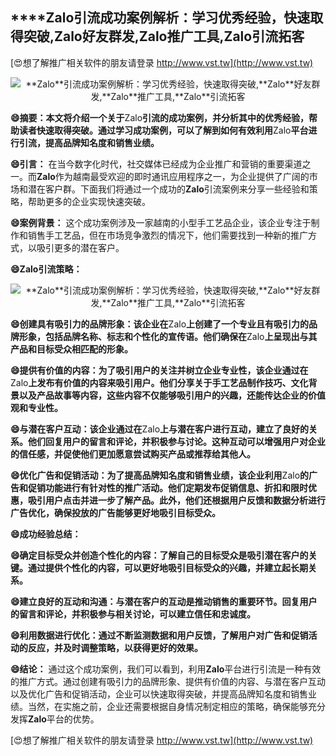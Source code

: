 ## ****Zalo**引流成功案例解析：学习优秀经验，快速取得突破,**Zalo**好友群发,**Zalo**推广工具,**Zalo**引流拓客**

[😍想了解推广相关软件的朋友请登录 http://www.vst.tw](http://www.vst.tw)

 <center><img src="https://vst.tw/MP4/tuiguang/png/7.png" alt="**Zalo**引流成功案例解析：学习优秀经验，快速取得突破,**Zalo**好友群发,**Zalo**推广工具,**Zalo**引流拓客"></center>

**😄摘要：本文将介绍一个关于**Zalo**引流的成功案例，并分析其中的优秀经验，帮助读者快速取得突破。通过学习成功案例，可以了解到如何有效利用**Zalo**平台进行引流，提高品牌知名度和销售业绩。**

**😄引言：**
在当今数字化时代，社交媒体已经成为企业推广和营销的重要渠道之一。而**Zalo**作为越南最受欢迎的即时通讯应用程序之一，为企业提供了广阔的市场和潜在客户群。下面我们将通过一个成功的**Zalo**引流案例来分享一些经验和策略，帮助更多的企业实现快速突破。

**😄案例背景：**
这个成功案例涉及一家越南的小型手工艺品企业，该企业专注于制作和销售手工艺品，但在市场竞争激烈的情况下，他们需要找到一种新的推广方式，以吸引更多的潜在客户。

**😄**Zalo**引流策略：**

 <center><img src="https://vst.tw/MP4/tuiguang/png/2.png" alt="**Zalo**引流成功案例解析：学习优秀经验，快速取得突破,**Zalo**好友群发,**Zalo**推广工具,**Zalo**引流拓客"></center>

**😄创建具有吸引力的品牌形象：该企业在**Zalo**上创建了一个专业且有吸引力的品牌形象，包括品牌名称、标志和个性化的宣传语。他们确保在**Zalo**上呈现出与其产品和目标受众相匹配的形象。**

**😄提供有价值的内容：为了吸引用户的关注并树立企业专业性，该企业通过在**Zalo**上发布有价值的内容来吸引用户。他们分享关于手工艺品制作技巧、文化背景以及产品故事等内容，这些内容不仅能够吸引用户的兴趣，还能传达企业的价值观和专业性。**

**😄与潜在客户互动：该企业通过在**Zalo**上与潜在客户进行互动，建立了良好的关系。他们回复用户的留言和评论，并积极参与讨论。这种互动可以增强用户对企业的信任感，并促使他们更加愿意尝试购买产品或推荐给其他人。**

**😄优化广告和促销活动：为了提高品牌知名度和销售业绩，该企业利用**Zalo**的广告和促销功能进行有针对性的推广活动。他们定期发布促销信息、折扣和限时优惠，吸引用户点击并进一步了解产品。此外，他们还根据用户反馈和数据分析进行广告优化，确保投放的广告能够更好地吸引目标受众。**

**😄成功经验总结：**

**😄确定目标受众并创造个性化的内容：了解自己的目标受众是吸引潜在客户的关键。通过提供个性化的内容，可以更好地吸引目标受众的兴趣，并建立起长期关系。**

**😄建立良好的互动和沟通：与潜在客户的互动是推动销售的重要环节。回复用户的留言和评论，并积极参与相关讨论，可以建立信任和忠诚度。**

**😄利用数据进行优化：通过不断监测数据和用户反馈，了解用户对广告和促销活动的反应，并及时调整策略，以获得更好的效果。**

**😄结论：**
通过这个成功案例，我们可以看到，利用**Zalo**平台进行引流是一种有效的推广方式。通过创建有吸引力的品牌形象、提供有价值的内容、与潜在客户互动以及优化广告和促销活动，企业可以快速取得突破，并提高品牌知名度和销售业绩。当然，在实施之前，企业还需要根据自身情况制定相应的策略，确保能够充分发挥**Zalo**平台的优势。

[😍想了解推广相关软件的朋友请登录 http://www.vst.tw](http://www.vst.tw)



